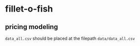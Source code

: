 # fillet-o-fish
pricing modeling
--
`data_all.csv` should be placed at the filepath `data/data_all.csv`
